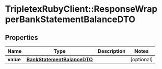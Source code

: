 # TripletexRubyClient::ResponseWrapperBankStatementBalanceDTO

## Properties
Name | Type | Description | Notes
------------ | ------------- | ------------- | -------------
**value** | [**BankStatementBalanceDTO**](BankStatementBalanceDTO.md) |  | [optional] 


